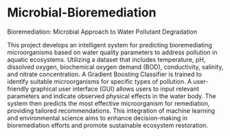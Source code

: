 # Microbial-Bioremediation
Bioremediation: Microbial Approach to Water Pollutant Degradation


This project develops an intelligent system for predicting bioremediating microorganisms based on water quality parameters to address pollution in aquatic ecosystems.
Utilizing a dataset that includes temperature, pH, dissolved oxygen, biochemical oxygen demand (BOD), conductivity, salinity, and nitrate concentration. A Gradient Boosting Classifier is trained to identify suitable microorganisms for specific types of pollution. A user-friendly graphical user interface (GUI) allows users to input relevant parameters and indicate observed physical effects in the water body. The system then predicts the most effective microorganism for remediation, providing tailored recommendations. This integration of machine learning and environmental science aims to enhance decision-making in bioremediation efforts and promote sustainable ecosystem
restoration.
